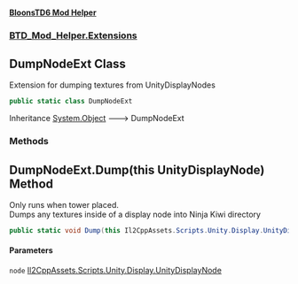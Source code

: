#### [BloonsTD6 Mod Helper](README.md 'README')
### [BTD_Mod_Helper.Extensions](README.md#BTD_Mod_Helper.Extensions 'BTD_Mod_Helper.Extensions')

## DumpNodeExt Class

Extension for dumping textures from UnityDisplayNodes

```csharp
public static class DumpNodeExt
```

Inheritance [System.Object](https://docs.microsoft.com/en-us/dotnet/api/System.Object 'System.Object') &#129106; DumpNodeExt
### Methods

<a name='BTD_Mod_Helper.Extensions.DumpNodeExt.Dump(thisIl2CppAssets.Scripts.Unity.Display.UnityDisplayNode)'></a>

## DumpNodeExt.Dump(this UnityDisplayNode) Method

Only runs when tower placed.  
Dumps any textures inside of a display node into Ninja Kiwi directory

```csharp
public static void Dump(this Il2CppAssets.Scripts.Unity.Display.UnityDisplayNode node);
```
#### Parameters

<a name='BTD_Mod_Helper.Extensions.DumpNodeExt.Dump(thisIl2CppAssets.Scripts.Unity.Display.UnityDisplayNode).node'></a>

`node` [Il2CppAssets.Scripts.Unity.Display.UnityDisplayNode](https://docs.microsoft.com/en-us/dotnet/api/Il2CppAssets.Scripts.Unity.Display.UnityDisplayNode 'Il2CppAssets.Scripts.Unity.Display.UnityDisplayNode')